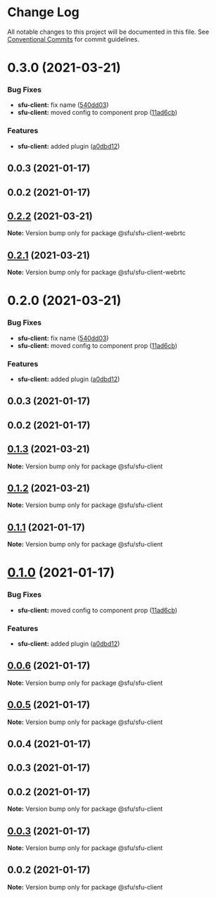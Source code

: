 # Change Log

All notable changes to this project will be documented in this file.
See [Conventional Commits](https://conventionalcommits.org) for commit guidelines.

# 0.3.0 (2021-03-21)


### Bug Fixes

* **sfu-client:** fix name ([540dd03](https://github.com/AleNarder/wrtc-sfu/commit/540dd036253ac3d9628864207d41da6edb27d441))
* **sfu-client:** moved config to component prop ([11ad6cb](https://github.com/AleNarder/wrtc-sfu/commit/11ad6cba0530abaee16c67f707b6a6dc7ae341ca))


### Features

* **sfu-client:** added plugin ([a0dbd12](https://github.com/AleNarder/wrtc-sfu/commit/a0dbd1217f55870fd74ccda3228515e6acd693f6))



## 0.0.3 (2021-01-17)



## 0.0.2 (2021-01-17)





## [0.2.2](https://github.com/AleNarder/wrtc-sfu/compare/@sfu/sfu-client-webrtc@0.2.1...@sfu/sfu-client-webrtc@0.2.2) (2021-03-21)

**Note:** Version bump only for package @sfu/sfu-client-webrtc





## [0.2.1](https://github.com/AleNarder/wrtc-sfu/compare/@sfu/sfu-client-webrtc@0.2.0...@sfu/sfu-client-webrtc@0.2.1) (2021-03-21)

**Note:** Version bump only for package @sfu/sfu-client-webrtc





# 0.2.0 (2021-03-21)


### Bug Fixes

* **sfu-client:** fix name ([540dd03](https://github.com/AleNarder/wrtc-sfu/commit/540dd036253ac3d9628864207d41da6edb27d441))
* **sfu-client:** moved config to component prop ([11ad6cb](https://github.com/AleNarder/wrtc-sfu/commit/11ad6cba0530abaee16c67f707b6a6dc7ae341ca))


### Features

* **sfu-client:** added plugin ([a0dbd12](https://github.com/AleNarder/wrtc-sfu/commit/a0dbd1217f55870fd74ccda3228515e6acd693f6))



## 0.0.3 (2021-01-17)



## 0.0.2 (2021-01-17)





## [0.1.3](https://github.com/AleNarder/wrtc-sfu/compare/@sfu/sfu-client@0.1.2...@sfu/sfu-client@0.1.3) (2021-03-21)

**Note:** Version bump only for package @sfu/sfu-client





## [0.1.2](https://github.com/AleNarder/wrtc-sfu/compare/@sfu/sfu-client@0.1.1...@sfu/sfu-client@0.1.2) (2021-03-21)

**Note:** Version bump only for package @sfu/sfu-client





## [0.1.1](https://github.com/AleNarder/wrtc-sfu/compare/@sfu/sfu-client@0.1.0...@sfu/sfu-client@0.1.1) (2021-01-17)

**Note:** Version bump only for package @sfu/sfu-client





# [0.1.0](https://github.com/AleNarder/wrtc-sfu/compare/@sfu/sfu-client@0.0.6...@sfu/sfu-client@0.1.0) (2021-01-17)


### Bug Fixes

* **sfu-client:** moved config to component prop ([11ad6cb](https://github.com/AleNarder/wrtc-sfu/commit/11ad6cba0530abaee16c67f707b6a6dc7ae341ca))


### Features

* **sfu-client:** added plugin ([a0dbd12](https://github.com/AleNarder/wrtc-sfu/commit/a0dbd1217f55870fd74ccda3228515e6acd693f6))





## [0.0.6](https://github.com/AleNarder/wrtc-sfu/compare/@sfu/sfu-client@0.0.5...@sfu/sfu-client@0.0.6) (2021-01-17)

**Note:** Version bump only for package @sfu/sfu-client





## [0.0.5](https://github.com/AleNarder/wrtc-sfu/compare/@sfu/sfu-client@0.0.4...@sfu/sfu-client@0.0.5) (2021-01-17)

**Note:** Version bump only for package @sfu/sfu-client





## 0.0.4 (2021-01-17)



## 0.0.3 (2021-01-17)



## 0.0.2 (2021-01-17)

**Note:** Version bump only for package @sfu/sfu-client





## [0.0.3](https://github.com/AleNarder/wrtc-sfu/compare/v0.0.2...v0.0.3) (2021-01-17)

**Note:** Version bump only for package @sfu/sfu-client





## 0.0.2 (2021-01-17)

**Note:** Version bump only for package @sfu/sfu-client
